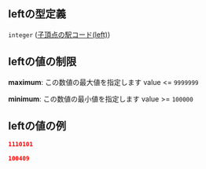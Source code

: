 ## leftの型定義

`integer` ([子頂点の駅コード(left)](tree-properties-頂点リスト-探索木の頂点-properties-子頂点の駅コードleft.md))

## leftの値の制限

**maximum**: この数値の最大値を指定します value <= `9999999`

**minimum**: この数値の最小値を指定します value >= `100000`

## leftの値の例

```json
1110101
```

```json
100409
```
